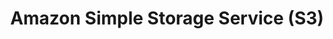 ---
title: Amazon Simple Storage Service (S3)
desc: >-
  S3 is a service offered by Amazon Web Services that provides object storage
  through a web service interface.
_links:
  projects:
    - href: /projects/epicloud/
  jobs:
    href: /jobs/fe/
  self:
    href: /tools/s3/
_embedded:
  projects:
    - title: EpiCloud
      desc: null
      role: Technical Lead
      begin_year: 2015
      end_year: 2021
      _links:
        jobs:
          - href: /jobs/fe/
        languages:
          - href: /languages/ts/
        db:
          - href: /db/bigquery/
        os:
          - href: /os/linux/
        tools:
          - href: /tools/classroom/
          - href: /tools/ddb/
          - href: /tools/docker/
          - href: /tools/drive/
          - href: /tools/ec2/
          - href: /tools/ecr/
          - href: /tools/ecs/
          - href: /tools/fargate/
          - href: /tools/firebase/
          - href: /tools/iam/
          - href: /tools/lerna/
          - href: /tools/node/
          - href: /tools/puppeteer/
          - href: /tools/s3/
          - href: /tools/sqs/
          - href: /tools/tracker/
          - href: /tools/vpc/
        self:
          href: /projects/epicloud/
  jobs:
    - title: Futuristic Education
      desc: >-
        Founder of Futuristic Education, building automation technology for
        schools
      role: Founder/Programmer
      begin_year: 2018
      end_year: null
      time_desc: March 2018 - present
      _links:
        projects:
          - href: /projects/epicloud/
        db:
          - href: /db/bigquery/
        languages:
          - href: /languages/ts/
        os:
          - href: /os/linux/
        tools:
          - href: /tools/classroom/
          - href: /tools/ddb/
          - href: /tools/docker/
          - href: /tools/drive/
          - href: /tools/ec2/
          - href: /tools/ecr/
          - href: /tools/ecs/
          - href: /tools/fargate/
          - href: /tools/firebase/
          - href: /tools/iam/
          - href: /tools/lerna/
          - href: /tools/node/
          - href: /tools/puppeteer/
          - href: /tools/s3/
          - href: /tools/sqs/
          - href: /tools/tracker/
          - href: /tools/vpc/
        self:
          href: /jobs/fe/
---